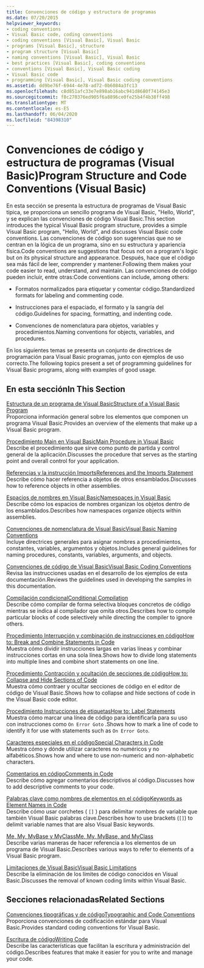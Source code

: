 ```yaml
---
title: Convenciones de código y estructura de programas
ms.date: 07/20/2015
helpviewer_keywords:
- coding conventions
- Visual Basic code, coding conventions
- coding conventions [Visual Basic], Visual Basic
- programs [Visual Basic], structure
- program structure [Visual Basic]
- naming conventions [Visual Basic], Visual Basic
- best practices [Visual Basic], coding conventions
- conventions [Visual Basic], Visual Basic coding
- Visual Basic code
- programming [Visual Basic], Visual Basic coding conventions
ms.assetid: dd9be76f-6944-4e78-ad72-0b6084a3fc13
ms.openlocfilehash: c8d851afc33e7e898ab16abc941d8680f74145e3
ms.sourcegitcommit: f8c270376ed905f6a8896ce0fe25b4f4b38ff498
ms.translationtype: MT
ms.contentlocale: es-ES
ms.lasthandoff: 06/04/2020
ms.locfileid: "84398310"
---
```

# <a name="program-structure-and-code-conventions-visual-basic"></a><span data-ttu-id="ca1d2-102">Convenciones de código y estructura de programas (Visual Basic)</span><span class="sxs-lookup"><span data-stu-id="ca1d2-102">Program Structure and Code Conventions (Visual Basic)</span></span>
<span data-ttu-id="ca1d2-103">En esta sección se presenta la estructura de programas de Visual Basic típica, se proporciona un sencillo programa de Visual Basic, "Hello, World", y se explican las convenciones de código Visual Basic.</span><span class="sxs-lookup"><span data-stu-id="ca1d2-103">This section introduces the typical Visual Basic program structure, provides a simple Visual Basic program, "Hello, World", and discusses Visual Basic code conventions.</span></span> <span data-ttu-id="ca1d2-104">Las convenciones de código son sugerencias que no se centran en la lógica de un programa, sino en su estructura y apariencia física.</span><span class="sxs-lookup"><span data-stu-id="ca1d2-104">Code conventions are suggestions that focus not on a program's logic but on its physical structure and appearance.</span></span> <span data-ttu-id="ca1d2-105">Después, hace que el código sea más fácil de leer, comprender y mantener.</span><span class="sxs-lookup"><span data-stu-id="ca1d2-105">Following them makes your code easier to read, understand, and maintain.</span></span> <span data-ttu-id="ca1d2-106">Las convenciones de código pueden incluir, entre otras:</span><span class="sxs-lookup"><span data-stu-id="ca1d2-106">Code conventions can include, among others:</span></span>  
  
- <span data-ttu-id="ca1d2-107">Formatos normalizados para etiquetar y comentar código.</span><span class="sxs-lookup"><span data-stu-id="ca1d2-107">Standardized formats for labeling and commenting code.</span></span>  
  
- <span data-ttu-id="ca1d2-108">Instrucciones para el espaciado, el formato y la sangría del código.</span><span class="sxs-lookup"><span data-stu-id="ca1d2-108">Guidelines for spacing, formatting, and indenting code.</span></span>  
  
- <span data-ttu-id="ca1d2-109">Convenciones de nomenclatura para objetos, variables y procedimientos.</span><span class="sxs-lookup"><span data-stu-id="ca1d2-109">Naming conventions for objects, variables, and procedures.</span></span>  
  
 <span data-ttu-id="ca1d2-110">En los siguientes temas se presenta un conjunto de directrices de programación para Visual Basic programas, junto con ejemplos de uso correcto.</span><span class="sxs-lookup"><span data-stu-id="ca1d2-110">The following topics present a set of programming guidelines for Visual Basic programs, along with examples of good usage.</span></span>  
  
## <a name="in-this-section"></a><span data-ttu-id="ca1d2-111">En esta sección</span><span class="sxs-lookup"><span data-stu-id="ca1d2-111">In This Section</span></span>  
 [<span data-ttu-id="ca1d2-112">Estructura de un programa de Visual Basic</span><span class="sxs-lookup"><span data-stu-id="ca1d2-112">Structure of a Visual Basic Program</span></span>](structure-of-a-visual-basic-program.md)  
 <span data-ttu-id="ca1d2-113">Proporciona información general sobre los elementos que componen un programa Visual Basic.</span><span class="sxs-lookup"><span data-stu-id="ca1d2-113">Provides an overview of the elements that make up a Visual Basic program.</span></span>  
  
 [<span data-ttu-id="ca1d2-114">Procedimiento Main en Visual Basic</span><span class="sxs-lookup"><span data-stu-id="ca1d2-114">Main Procedure in Visual Basic</span></span>](main-procedure.md)  
 <span data-ttu-id="ca1d2-115">Describe el procedimiento que sirve como punto de partida y control general de la aplicación.</span><span class="sxs-lookup"><span data-stu-id="ca1d2-115">Discusses the procedure that serves as the starting point and overall control for your application.</span></span>  
  
 [<span data-ttu-id="ca1d2-116">Referencias y la instrucción Imports</span><span class="sxs-lookup"><span data-stu-id="ca1d2-116">References and the Imports Statement</span></span>](references-and-the-imports-statement.md)  
 <span data-ttu-id="ca1d2-117">Describe cómo hacer referencia a objetos de otros ensamblados.</span><span class="sxs-lookup"><span data-stu-id="ca1d2-117">Discusses how to reference objects in other assemblies.</span></span>  
  
 [<span data-ttu-id="ca1d2-118">Espacios de nombres en Visual Basic</span><span class="sxs-lookup"><span data-stu-id="ca1d2-118">Namespaces in Visual Basic</span></span>](namespaces.md)  
 <span data-ttu-id="ca1d2-119">Describe cómo los espacios de nombres organizan los objetos dentro de los ensamblados.</span><span class="sxs-lookup"><span data-stu-id="ca1d2-119">Describes how namespaces organize objects within assemblies.</span></span>  
  
 [<span data-ttu-id="ca1d2-120">Convenciones de nomenclatura de Visual Basic</span><span class="sxs-lookup"><span data-stu-id="ca1d2-120">Visual Basic Naming Conventions</span></span>](naming-conventions.md)  
 <span data-ttu-id="ca1d2-121">Incluye directrices generales para asignar nombres a procedimientos, constantes, variables, argumentos y objetos.</span><span class="sxs-lookup"><span data-stu-id="ca1d2-121">Includes general guidelines for naming procedures, constants, variables, arguments, and objects.</span></span>  
  
 [<span data-ttu-id="ca1d2-122">Convenciones de código de Visual Basic</span><span class="sxs-lookup"><span data-stu-id="ca1d2-122">Visual Basic Coding Conventions</span></span>](coding-conventions.md)  
 <span data-ttu-id="ca1d2-123">Revisa las instrucciones usadas en el desarrollo de los ejemplos de esta documentación.</span><span class="sxs-lookup"><span data-stu-id="ca1d2-123">Reviews the guidelines used in developing the samples in this documentation.</span></span>  
  
 [<span data-ttu-id="ca1d2-124">Compilación condicional</span><span class="sxs-lookup"><span data-stu-id="ca1d2-124">Conditional Compilation</span></span>](conditional-compilation.md)  
 <span data-ttu-id="ca1d2-125">Describe cómo compilar de forma selectiva bloques concretos de código mientras se indica al compilador que omita otros.</span><span class="sxs-lookup"><span data-stu-id="ca1d2-125">Describes how to compile particular blocks of code selectively while directing the compiler to ignore others.</span></span>  
  
 [<span data-ttu-id="ca1d2-126">Procedimiento Interrupción y combinación de instrucciones en código</span><span class="sxs-lookup"><span data-stu-id="ca1d2-126">How to: Break and Combine Statements in Code</span></span>](how-to-break-and-combine-statements-in-code.md)  
 <span data-ttu-id="ca1d2-127">Muestra cómo dividir instrucciones largas en varias líneas y combinar instrucciones cortas en una sola línea.</span><span class="sxs-lookup"><span data-stu-id="ca1d2-127">Shows how to divide long statements into multiple lines and combine short statements on one line.</span></span>  
  
 [<span data-ttu-id="ca1d2-128">Procedimiento Contracción y ocultación de secciones de código</span><span class="sxs-lookup"><span data-stu-id="ca1d2-128">How to: Collapse and Hide Sections of Code</span></span>](how-to-collapse-and-hide-sections-of-code.md)  
 <span data-ttu-id="ca1d2-129">Muestra cómo contraer y ocultar secciones de código en el editor de código de Visual Basic.</span><span class="sxs-lookup"><span data-stu-id="ca1d2-129">Shows how to collapse and hide sections of code in the Visual Basic code editor.</span></span>  
  
 [<span data-ttu-id="ca1d2-130">Procedimiento Instrucciones de etiquetas</span><span class="sxs-lookup"><span data-stu-id="ca1d2-130">How to: Label Statements</span></span>](how-to-label-statements.md)  
 <span data-ttu-id="ca1d2-131">Muestra cómo marcar una línea de código para identificarla para su uso con instrucciones como `On Error Goto` .</span><span class="sxs-lookup"><span data-stu-id="ca1d2-131">Shows how to mark a line of code to identify it for use with statements such as `On Error Goto`.</span></span>  
  
 [<span data-ttu-id="ca1d2-132">Caracteres especiales en el código</span><span class="sxs-lookup"><span data-stu-id="ca1d2-132">Special Characters in Code</span></span>](special-characters-in-code.md)  
 <span data-ttu-id="ca1d2-133">Muestra cómo y dónde utilizar caracteres no numéricos y no alfabéticos.</span><span class="sxs-lookup"><span data-stu-id="ca1d2-133">Shows how and where to use non-numeric and non-alphabetic characters.</span></span>  
  
 [<span data-ttu-id="ca1d2-134">Comentarios en código</span><span class="sxs-lookup"><span data-stu-id="ca1d2-134">Comments in Code</span></span>](comments-in-code.md)  
 <span data-ttu-id="ca1d2-135">Describe cómo agregar comentarios descriptivos al código.</span><span class="sxs-lookup"><span data-stu-id="ca1d2-135">Discusses how to add descriptive comments to your code.</span></span>  
  
 [<span data-ttu-id="ca1d2-136">Palabras clave como nombres de elementos en el código</span><span class="sxs-lookup"><span data-stu-id="ca1d2-136">Keywords as Element Names in Code</span></span>](keywords-as-element-names-in-code.md)  
 <span data-ttu-id="ca1d2-137">Describe cómo usar corchetes ( `[]` ) para delimitar nombres de variable que también Visual Basic palabras clave.</span><span class="sxs-lookup"><span data-stu-id="ca1d2-137">Describes how to use brackets (`[]`) to delimit variable names that are also Visual Basic keywords.</span></span>  
  
 [<span data-ttu-id="ca1d2-138">Me, My, MyBase y MyClass</span><span class="sxs-lookup"><span data-stu-id="ca1d2-138">Me, My, MyBase, and MyClass</span></span>](me-my-mybase-and-myclass.md)  
 <span data-ttu-id="ca1d2-139">Describe varias maneras de hacer referencia a los elementos de un programa de Visual Basic.</span><span class="sxs-lookup"><span data-stu-id="ca1d2-139">Describes various ways to refer to elements of a Visual Basic program.</span></span>  
  
 [<span data-ttu-id="ca1d2-140">Limitaciones de Visual Basic</span><span class="sxs-lookup"><span data-stu-id="ca1d2-140">Visual Basic Limitations</span></span>](limitations.md)  
 <span data-ttu-id="ca1d2-141">Describe la eliminación de los límites de código conocidos en Visual Basic.</span><span class="sxs-lookup"><span data-stu-id="ca1d2-141">Discusses the removal of known coding limits within Visual Basic.</span></span>  
  
## <a name="related-sections"></a><span data-ttu-id="ca1d2-142">Secciones relacionadas</span><span class="sxs-lookup"><span data-stu-id="ca1d2-142">Related Sections</span></span>  
 [<span data-ttu-id="ca1d2-143">Convenciones tipográficas y de código</span><span class="sxs-lookup"><span data-stu-id="ca1d2-143">Typographic and Code Conventions</span></span>](../../language-reference/typographic-and-code-conventions.md)  
 <span data-ttu-id="ca1d2-144">Proporciona convenciones de codificación estándar para Visual Basic.</span><span class="sxs-lookup"><span data-stu-id="ca1d2-144">Provides standard coding conventions for Visual Basic.</span></span>  
  
 [<span data-ttu-id="ca1d2-145">Escritura de código</span><span class="sxs-lookup"><span data-stu-id="ca1d2-145">Writing Code</span></span>](/visualstudio/ide/writing-code-in-the-code-and-text-editor)  
 <span data-ttu-id="ca1d2-146">Describe las características que facilitan la escritura y administración del código.</span><span class="sxs-lookup"><span data-stu-id="ca1d2-146">Describes features that make it easier for you to write and manage your code.</span></span>
